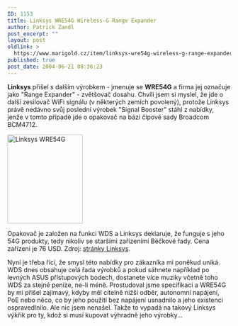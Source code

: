```yaml
---
ID: 1153
title: Linksys WRE54G Wireless-G Range Expander
author: Patrick Zandl
post_excerpt: ""
layout: post
oldlink: >
  https://www.marigold.cz/item/linksys-wre54g-wireless-g-range-expander
published: true
post_date: 2004-06-21 08:36:23
---
```

<p>
<strong>Linksys</strong> přišel s dalším výrobkem - jmenuje se <strong>WRE54G</strong> a firma jej označuje jako &quot;Range Expander&quot; - zvětšovač dosahu. Chvíli jsem si myslel, že jde o další zesilovač WiFi signálu (v některých zemích povolený), protože Linksys právě nedávno svůj poslední výrobek &quot;Signal Booster&quot; stáhl z nabídky, jenže v tomto případě jde o opakovač na bázi čipové sady Broadcom BCM4712.</p>
<div class="leftbox"><img src="/wp-content/uploads/20040621-linksys-wre54g.jpg" alt="Linksys WRE54G" width="170" height="201" /></div><p>
Opakovač je založen na funkci WDS a Linksys deklaruje, že funguje s jeho 54G produkty, tedy nikoliv se staršími zařízeními Béčkové řady. Cena zařízení je 76 USD. Zdroj: <a href="http://www.linksys.com/products/product.asp?grid=33&#038;scid=38&#038;prid=629">stránky Linksys</a>.</p>
<p>
Nyní je třeba říci, že smysl této nabídky pro zákazníka mi poněkud uniká. WDS dnes obsahuje celá řada výrobků a pokud sáhnete například po levných ASUS přístupových bodech, dostanete více muziky včetně toho WDS za stejné peníze, ne-li méně. Prostudoval jsme specifikaci a WRE54G by mi přišel zajímavý, kdyby měl citelně nižší odběr, autonomní napájení, PoE nebo něco, co by jeho použití bez napájení usnadnilo a jeho existenci ospravedlnilo. Ale nic jsem nenašel. Takže to vypadá na takový Linksys výkřik pro ty, kdož si musí kupovat výhradně jeho výrobky...</p>
